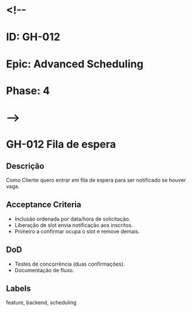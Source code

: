 # <!--
# ID: GH-012
# Epic: Advanced Scheduling
# Phase: 4
# -->

# GH-012 Fila de espera

## Descrição

Como Cliente quero entrar em fila de espera para ser notificado se houver vaga.

## Acceptance Criteria

- Inclusão ordenada por data/hora de solicitação.
- Liberação de slot envia notificação aos inscritos.
- Primeiro a confirmar ocupa o slot e remove demais.

## DoD

- Testes de concorrência (duas confirmações).
- Documentação de fluxo.

## Labels

feature, backend, scheduling
